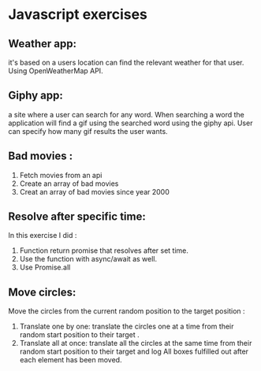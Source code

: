 # Javascript exercises

## Weather app:
it's based on a users location can find the relevant weather for that user.
Using OpenWeatherMap API.


## Giphy app:
a site where a user can search for any word. 
When searching a word the application will find a gif using the searched word using the giphy api.
User can specify how many gif results the user wants.

## Bad movies :
1. Fetch movies from an api
1. Create an array of bad movies
1. Creat an array of bad movies since year 2000

## Resolve after specific time:
In this exercise I did :
1. Function return promise that resolves after set time.
1. Use the function with async/await as well.
1. Use Promise.all 
 
## Move circles:
Move the circles from the current random position to the target position :
1. Translate one by one: translate the circles one at a time from their random start position to their target .
1. Translate all at once: translate all the circles at the same time from their random start position to their target
and log All boxes fulfilled out  after each element has been moved.


